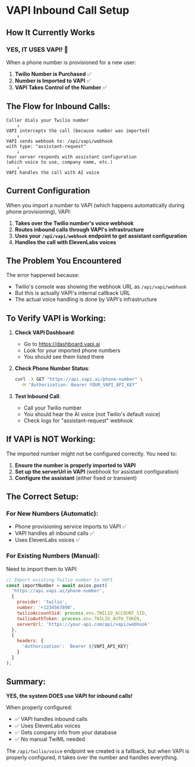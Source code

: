 # VAPI Inbound Call Setup

## How It Currently Works

### YES, IT USES VAPI! 🎉

When a phone number is provisioned for a new user:

1. **Twilio Number is Purchased** ✅
2. **Number is Imported to VAPI** ✅
3. **VAPI Takes Control of the Number** ✅

## The Flow for Inbound Calls:

```
Caller dials your Twilio number
    ↓
VAPI intercepts the call (because number was imported)
    ↓
VAPI sends webhook to: /api/vapi/webhook
with type: "assistant-request"
    ↓
Your server responds with assistant configuration
(which voice to use, company name, etc.)
    ↓
VAPI handles the call with AI voice
```

## Current Configuration

When you import a number to VAPI (which happens automatically during phone provisioning), VAPI:

1. **Takes over the Twilio number's voice webhook**
2. **Routes inbound calls through VAPI's infrastructure**
3. **Uses your `/api/vapi/webhook` endpoint to get assistant configuration**
4. **Handles the call with ElevenLabs voices**

## The Problem You Encountered

The error happened because:
- Twilio's console was showing the webhook URL as `/api/vapi/webhook`
- But this is actually VAPI's internal callback URL
- The actual voice handling is done by VAPI's infrastructure

## To Verify VAPI is Working:

1. **Check VAPI Dashboard**: 
   - Go to https://dashboard.vapi.ai
   - Look for your imported phone numbers
   - You should see them listed there

2. **Check Phone Number Status**:
   ```bash
   curl -X GET "https://api.vapi.ai/phone-number" \
     -H "Authorization: Bearer YOUR_VAPI_API_KEY"
   ```

3. **Test Inbound Call**:
   - Call your Twilio number
   - You should hear the AI voice (not Twilio's default voice)
   - Check logs for "assistant-request" webhook

## If VAPI is NOT Working:

The imported number might not be configured correctly. You need to:

1. **Ensure the number is properly imported to VAPI**
2. **Set up the serverUrl in VAPI** (webhook for assistant configuration)
3. **Configure the assistant** (either fixed or transient)

## The Correct Setup:

### For New Numbers (Automatic):
- Phone provisioning service imports to VAPI ✅
- VAPI handles all inbound calls ✅
- Uses ElevenLabs voices ✅

### For Existing Numbers (Manual):
Need to import them to VAPI:
```javascript
// Import existing Twilio number to VAPI
const importNumber = await axios.post(
  'https://api.vapi.ai/phone-number',
  {
    provider: 'twilio',
    number: '+1234567890',
    twilioAccountSid: process.env.TWILIO_ACCOUNT_SID,
    twilioAuthToken: process.env.TWILIO_AUTH_TOKEN,
    serverUrl: 'https://your-api.com/api/vapi/webhook'
  },
  {
    headers: {
      'Authorization': `Bearer ${VAPI_API_KEY}`
    }
  }
);
```

## Summary:

**YES, the system DOES use VAPI for inbound calls!** 

When properly configured:
- ✅ VAPI handles inbound calls
- ✅ Uses ElevenLabs voices
- ✅ Gets company info from your database
- ✅ No manual TwiML needed

The `/api/twilio/voice` endpoint we created is a fallback, but when VAPI is properly configured, it takes over the number and handles everything.